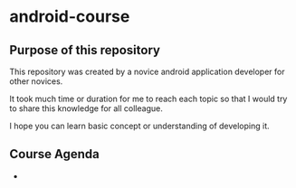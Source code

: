 # android-course
## Purpose of this repository

This repository was created by a novice android application developer for other novices.

It took much time or duration for me to reach each topic so that I
would try to share this knowledge for all colleague.

I hope you can learn basic concept or understanding of developing it.

## Course Agenda

- 
